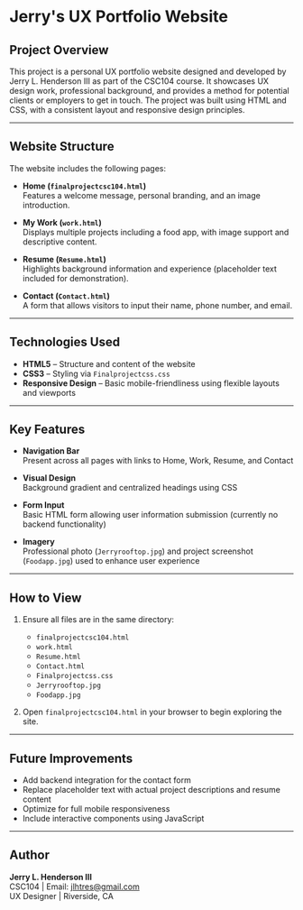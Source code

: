 # Jerry's UX Portfolio Website

## Project Overview

This project is a personal UX portfolio website designed and developed by Jerry L. Henderson III as part of the CSC104 course. It showcases UX design work, professional background, and provides a method for potential clients or employers to get in touch. The project was built using HTML and CSS, with a consistent layout and responsive design principles.

---

## Website Structure

The website includes the following pages:

- **Home (`finalprojectcsc104.html`)**  
  Features a welcome message, personal branding, and an image introduction.

- **My Work (`work.html`)**  
  Displays multiple projects including a food app, with image support and descriptive content.

- **Resume (`Resume.html`)**  
  Highlights background information and experience (placeholder text included for demonstration).

- **Contact (`Contact.html`)**  
  A form that allows visitors to input their name, phone number, and email.

---

## Technologies Used

- **HTML5** – Structure and content of the website  
- **CSS3** – Styling via `Finalprojectcss.css`  
- **Responsive Design** – Basic mobile-friendliness using flexible layouts and viewports

---

## Key Features

- **Navigation Bar**  
  Present across all pages with links to Home, Work, Resume, and Contact

- **Visual Design**  
  Background gradient and centralized headings using CSS

- **Form Input**  
  Basic HTML form allowing user information submission (currently no backend functionality)

- **Imagery**  
  Professional photo (`Jerryrooftop.jpg`) and project screenshot (`Foodapp.jpg`) used to enhance user experience

---

## How to View

1. Ensure all files are in the same directory:
   - `finalprojectcsc104.html`
   - `work.html`
   - `Resume.html`
   - `Contact.html`
   - `Finalprojectcss.css`
   - `Jerryrooftop.jpg`
   - `Foodapp.jpg`

2. Open `finalprojectcsc104.html` in your browser to begin exploring the site.

---

## Future Improvements

- Add backend integration for the contact form
- Replace placeholder text with actual project descriptions and resume content
- Optimize for full mobile responsiveness
- Include interactive components using JavaScript

---

## Author

**Jerry L. Henderson III**  
CSC104 | Email: jlhtres@gmail.com  
UX Designer | Riverside, CA
